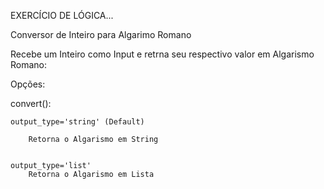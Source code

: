 EXERCÍCIO DE LÓGICA...

Conversor de Inteiro para Algarimo Romano

Recebe um Inteiro como Input e retrna seu respectivo valor em Algarismo Romano:

Opções:

convert():
	
	output_type='string' (Default)
		
		Retorna o Algarismo em String


	output_type='list'
		Retorna o Algarismo em Lista
